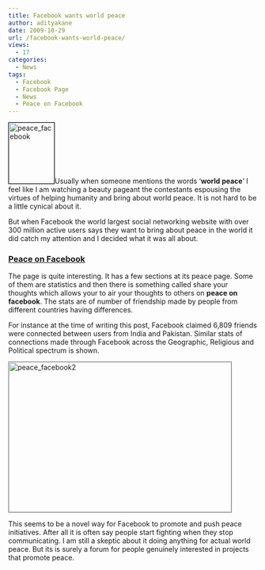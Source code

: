```yaml
---
title: Facebook wants world peace
author: adityakane
date: 2009-10-29
url: /facebook-wants-world-peace/
views:
  - 17
categories:
  - News
tags:
  - Facebook
  - Facebook Page
  - News
  - Peace on Facebook
---
```

<img class="size-full  alignright wp-image-54628" style="border: 1px solid black" src="http://cdn.devilsworkshop.org/files/2009/10/peace_facebook.png" alt="peace_facebook" width="92" height="123" />Usually when someone mentions the words &#8216;**world peace**&#8216; I feel like I am watching a beauty pageant the contestants espousing the virtues of helping humanity and bring about world peace. It is not hard to be a little cynical about it.

But when Facebook the world largest social networking website with over 300 million active users says they want to bring about peace in the world it did catch my attention and I decided what it was all about.

### <a href="http://peace.facebook.com" onclick="_gaq.push(['_trackEvent', 'outbound-article', 'http://peace.facebook.com', 'Peace on Facebook']);" >Peace on Facebook</a>

The page is quite interesting. It has a few sections at its peace page. Some of them are statistics and then there is something called share your thoughts which allows your to air your thoughts to others on **peace on facebook**. The stats are of number of friendship made by people from different countries having differences.

For instance at the time of writing this post, Facebook claimed 6,809 friends were connected between users from India and Pakistan. Similar stats of connections made through Facebook across the Geographic, Religious and Political spectrum is shown.

<img class="alignnone size-full wp-image-459" style="border: 1px solid grey" src="http://cdn.devilsworkshop.org/files/2009/10/peace_facebook2.png" alt="peace_facebook2" width="450" height="303" />

This seems to be a novel way for Facebook to promote and push peace initiatives. After all it is often say people start fighting when they stop communicating. I am still a skeptic about it doing anything for actual world peace. But its is surely a forum for people genuinely interested in projects that promote peace.

